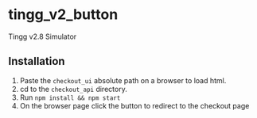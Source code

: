 # tingg_v2_button
Tingg v2.8 Simulator

## Installation
1. Paste the ``checkout_ui`` absolute path on a browser to load html.
2. cd to the ``checkout_api`` directory.
3. Run ``npm install && npm start``
4. On the browser page click the button to redirect to the checkout page
